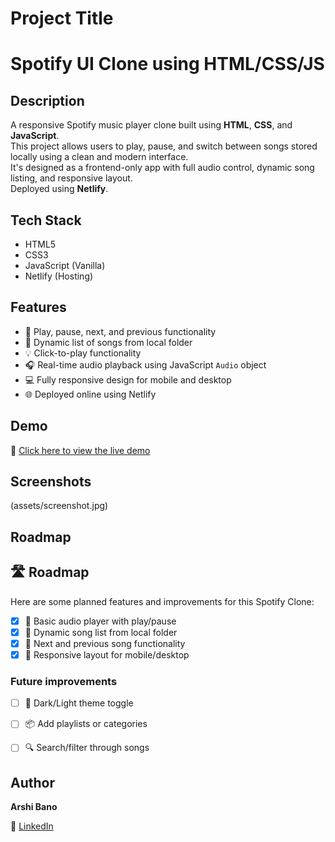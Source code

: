 
# Project Title



# Spotify UI Clone using HTML/CSS/JS
## Description

A responsive Spotify music player clone built using **HTML**, **CSS**, and **JavaScript**.  
This project allows users to play, pause, and switch between songs stored locally using a clean and modern interface.  
It's designed as a frontend-only app with full audio control, dynamic song listing, and responsive layout.  
Deployed using **Netlify**.

## Tech Stack

- HTML5  
- CSS3  
- JavaScript (Vanilla)  
- Netlify (Hosting)


## Features

- 🎵 Play, pause, next, and previous functionality  
- 📁 Dynamic list of songs from local folder  
- 💡 Click-to-play functionality  
- 🎧 Real-time audio playback using JavaScript `Audio` object  
- 💻 Fully responsive design for mobile and desktop  
- 🌐 Deployed online using Netlify


## Demo

🔗 [Click here to view the live demo](https://arshidevcodes.netlify.app/)





## Screenshots

(assets/screenshot.jpg)

## Roadmap

## 🛣️ Roadmap

Here are some planned features and improvements for this Spotify Clone:

- [x] 🎵 Basic audio player with play/pause
- [x] 📃 Dynamic song list from local folder
- [x] 🧭 Next and previous song functionality
- [x] 🎨 Responsive layout for mobile/desktop

###  Future improvements


- [ ] 🌙 Dark/Light theme toggle  
- [ ] 📦 Add playlists or categories  
- [ ] 🔍 Search/filter through songs  




## Author

**Arshi Bano**  
 
🔗 [LinkedIn](https://linkedin.com/in/yourprofile)






